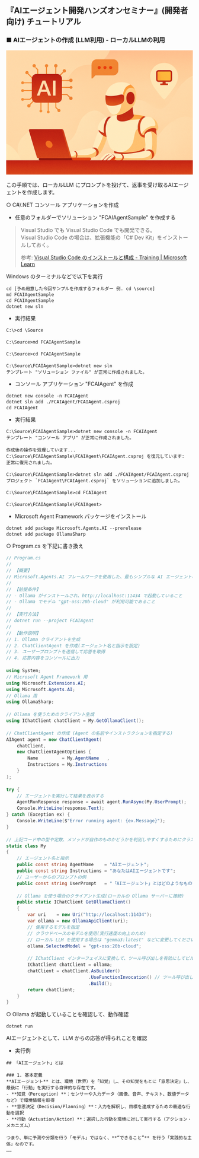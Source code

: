 ## 『AIエージェント開発ハンズオンセミナー』(開発者向け) チュートリアル

### ■ AIエージェントの作成 (LLM利用) - ローカルLLMの利用
![AIエージェントの作成 (LLM利用) - ローカルLLMの利用](./Images/tutorial_banners/tutorial_banner_11.png)

この手順では、ローカルLLM にプロンプトを投げて、返事を受け取るAIエージェントを作成します。

○ C#/.NET コンソール アプリケーションを作成

- 任意のフォルダーでソリューション \"FCAIAgentSample\" を作成する

>Visual Studio でも Visual Studio Code でも開発できる。<br>
>Visual Studio Code の場合は、拡張機能の「C# Dev Kit」をインストールしておく。
>
>参考: [Visual Studio Code のインストールと構成 \- Training \| Microsoft Learn](https://learn.microsoft.com/ja-jp/training/modules/install-configure-visual-studio-code/)

Windows のターミナルなどで以下を実行

```console
cd [予め用意した今回サンプルを作成するフォルダー 例. cd \source]
md FCAIAgentSample
cd FCAIAgentSample
dotnet new sln
```

- 実行結果
```console
C:\>cd \Source

C:\Source>md FCAIAgentSample

C:\Source>cd FCAIAgentSample

C:\Source\FCAIAgentSample>dotnet new sln
テンプレート "ソリューション ファイル" が正常に作成されました。
```

- コンソール アプリケーション \"FCAIAgent\" を作成

```console
dotnet new console -n FCAIAgent
dotnet sln add ./FCAIAgent/FCAIAgent.csproj
cd FCAIAgent
```

- 実行結果
```console
C:\Source\FCAIAgentSample>dotnet new console -n FCAIAgent
テンプレート "コンソール アプリ" が正常に作成されました。

作成後の操作を処理しています...
C:\Source\FCAIAgentSample\FCAIAgent\FCAIAgent.csproj を復元しています:
正常に復元されました。

C:\Source\FCAIAgentSample>dotnet sln add ./FCAIAgent/FCAIAgent.csproj
プロジェクト `FCAIAgent\FCAIAgent.csproj` をソリューションに追加しました。

C:\Source\FCAIAgentSample>cd FCAIAgent

C:\Source\FCAIAgentSample\FCAIAgent>
```

- Microsoft Agent Framework パッケージをインストール

```console
dotnet add package Microsoft.Agents.AI --prerelease
dotnet add package OllamaSharp
```

○ Program.cs を下記に書き換え

```csharp
// Program.cs
//
// 【概要】
// Microsoft.Agents.AI フレームワークを使用した、最もシンプルな AI エージェントの実装例
//
// 【前提条件】
// - Ollama がインストールされ、http://localhost:11434 で起動していること
// - Ollama でモデル "gpt-oss:20b-cloud" が利用可能であること
//
// 【実行方法】
// dotnet run --project FCAIAgent
//
// 【動作説明】
// 1. Ollama クライアントを生成
// 2. ChatClientAgent を作成(エージェント名と指示を設定)
// 3. ユーザープロンプトを送信して応答を取得
// 4. 応答内容をコンソールに出力

using System;
// Microsoft Agent Framework 用
using Microsoft.Extensions.AI;
using Microsoft.Agents.AI;
// Ollama 用
using OllamaSharp;

// Ollama を使うためのクライアント生成
using IChatClient chatClient = My.GetOllamaClient();

// ChatClientAgent の作成 (Agent の名前やインストラクションを指定する)
AIAgent agent = new ChatClientAgent(
    chatClient,
    new ChatClientAgentOptions {
        Name         = My.AgentName   ,
        Instructions = My.Instructions
    }
);

try {
    // エージェントを実行して結果を表示する
    AgentRunResponse response = await agent.RunAsync(My.UserPrompt);
    Console.WriteLine(response.Text);
} catch (Exception ex) {
    Console.WriteLine($"Error running agent: {ex.Message}");
}

// 上記コード中の型や定数、メソッドが自作のものかどうかを判別しやすくするためにクラスに格納
static class My
{
    // エージェント名と指示
    public const string AgentName    = "AIエージェント";
    public const string Instructions = "あなたはAIエージェントです";
    // ユーザーからのプロンプトの例
    public const string UserPrompt   = "「AIエージェント」とはどのようなものですか?";

    // Ollama を使う場合のクライアント生成(ローカルの Ollama サーバーに接続)
    public static IChatClient GetOllamaClient()
    {
        var uri    = new Uri("http://localhost:11434");
        var ollama = new OllamaApiClient(uri);
        // 使用するモデルを指定
        // クラウドベースのモデルを使用(実行速度の向上のため)
        // ローカル LLM を使用する場合は "gemma3:latest" などに変更してください
        ollama.SelectedModel = "gpt-oss:20b-cloud";

        // IChatClient インターフェイスに変換して、ツール呼び出しを有効にしてビルド
        IChatClient chatClient = ollama;
        chatClient = chatClient.AsBuilder()
                               .UseFunctionInvocation() // ツール呼び出しを使う
                               .Build();
        return chatClient;
    }
}
```

○ Ollama が起動していることを確認して、動作確認

```console
dotnet run
```

AIエージェントとして、LLM からの応答が得られことを確認

- 実行例
```console
## 「AIエージェント」とは

### 1. 基本定義
**AIエージェント** とは、環境（世界）を「知覚」し、その知覚をもとに「意思決定」し、最後に「行動」を実行する自律的な存在です。
- **知覚（Perception）**：センサーや入力データ（画像、音声、テキスト、数値データなど）で環境情報を取得
- **意思決定（Decision/Planning）**：入力を解釈し、目標を達成するための最適な行動を選択
- **行動（Actuation/Action）**：選択した行動を環境に対して実行する（アクション・メカニズム）

つまり、単に予測や分類を行う「モデル」ではなく、**“できること”** を行う「実践的な主体」なのです。
……
```

